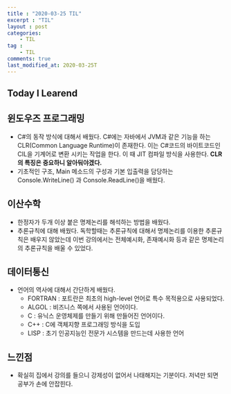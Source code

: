 ```yaml
---
title : "2020-03-25 TIL"
excerpt : "TIL"
layout : post
categories:
    - TIL
tag :
    - TIL
comments: true
last_modified_at: 2020-03-25T
---
```





## Today I Learend  
## 윈도우즈 프로그래밍
* C#의 동작 방식에 대해서 배웠다. C#에는 자바에서 JVM과 같은 기능을 하는 CLR(Common Language Runtime)이 존재한다. 이는 C#코드의 바이트코드인 CIL을 기계어로 변환 시키는 작업을 한다. 이 때 JIT 컴파일 방식을 사용한다. **CLR의 특징은 중요하니 알아둬야겠다.**
* 기초적인 구조, Main 메소드의 구성과 기본 입출력을 담당하는 Console.WriteLine() 과 Console.ReadLine()을 배웠다.

## 이산수학
* 한정자가 두개 이상 붙은 명제논리를 해석하는 방법을 배웠다.
* 추론규칙에 대해 배웠다. 독학할때는 추론규칙에 대해서 명제논리를 이용한 추론규칙은 배우지 않았는데 이번 강의에서는 전체예시화, 존재예시화 등과 같은 명제논리의 추론규칙을 배울 수 있었다.

## 데이터통신 
* 언어의 역사에 대해서 간단하게 배웠다.
    * FORTRAN : 포트란은 최초의 high-level 언어로 특수 목적용으로 사용되었다.
    * ALGOL : 비즈니스 쪽에서 사용된 언어이다.
    * C : 유닉스 운영체제를 만들기 위해 만들어진 언어이다.
    * C++ : C에 객체지향 프로그래밍 방식을 도입
    * LISP : 초기 인공지능인 전문가 시스템을 만드는데 사용한 언어

## 느낀점
* 확실히 집에서 강의를 들으니 강제성이 없어서 나태해지는 기분이다. 저녁만 되면 공부가 손에 안잡힌다.